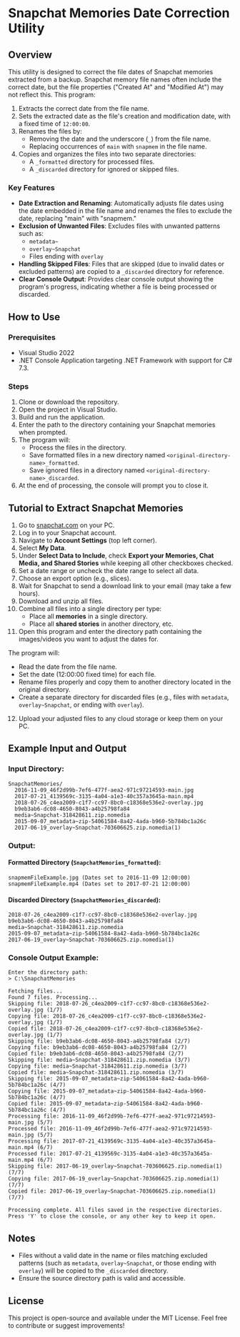 
# Snapchat Memories Date Correction Utility

## Overview

This utility is designed to correct the file dates of Snapchat memories extracted from a backup. Snapchat memory file names often include the correct date, but the file properties ("Created At" and "Modified At") may not reflect this. This program:

1. Extracts the correct date from the file name.
2. Sets the extracted date as the file's creation and modification date, with a fixed time of `12:00:00`.
3. Renames the files by:
   - Removing the date and the underscore (`_`) from the file name.
   - Replacing occurrences of `main` with `snapmem` in the file name.
4. Copies and organizes the files into two separate directories:
   - A `_formatted` directory for processed files.
   - A `_discarded` directory for ignored or skipped files.

### Key Features

- **Date Extraction and Renaming**: Automatically adjusts file dates using the date embedded in the file name and renames the files to exclude the date, replacing "main" with "snapmem."
- **Exclusion of Unwanted Files**: Excludes files with unwanted patterns such as:
  - `metadata~`
  - `overlay~Snapchat`
  - Files ending with `overlay`
- **Handling Skipped Files**: Files that are skipped (due to invalid dates or excluded patterns) are copied to a `_discarded` directory for reference.
- **Clear Console Output**: Provides clear console output showing the program's progress, indicating whether a file is being processed or discarded.

## How to Use

### Prerequisites
- Visual Studio 2022
- .NET Console Application targeting .NET Framework with support for C# 7.3.

### Steps
1. Clone or download the repository.
2. Open the project in Visual Studio.
3. Build and run the application.
4. Enter the path to the directory containing your Snapchat memories when prompted.
5. The program will:
   - Process the files in the directory.
   - Save formatted files in a new directory named `<original-directory-name>_formatted`.
   - Save ignored files in a directory named `<original-directory-name>_discarded`.
6. At the end of processing, the console will prompt you to close it.

## Tutorial to Extract Snapchat Memories

1. Go to [snapchat.com](https://www.snapchat.com) on your PC.
2. Log in to your Snapchat account.
3. Navigate to **Account Settings** (top left corner).
4. Select **My Data**.
5. Under **Select Data to Include**, check **Export your Memories, Chat Media, and Shared Stories** while keeping all other checkboxes checked.
6. Set a date range or uncheck the date range to select all data.
7. Choose an export option (e.g., slices).
8. Wait for Snapchat to send a download link to your email (may take a few hours).
9. Download and unzip all files.
10. Combine all files into a single directory per type:
    - Place all **memories** in a single directory.
    - Place all **shared stories** in another directory, etc.
11. Open this program and enter the directory path containing the images/videos you want to adjust the dates for.

The program will:
- Read the date from the file name.
- Set the date (12:00:00 fixed time) for each file.
- Rename files properly and copy them to another directory located in the original directory.
- Create a separate directory for discarded files (e.g., files with `metadata`, `overlay~Snapchat`, or ending with `overlay`).

12. Upload your adjusted files to any cloud storage or keep them on your PC.

## Example Input and Output

### Input Directory:

```
SnapchatMemories/
  2016-11-09_46f2d99b-7ef6-477f-aea2-971c97214593-main.jpg
  2017-07-21_4139569c-3135-4a04-a1e3-40c357a3645a-main.mp4
  2018-07-26_c4ea2009-c1f7-cc97-8bc0-c18368e536e2-overlay.jpg
  b9eb3ab6-dc08-4650-8043-a4b25798fa84
  media~Snapchat-318428611.zip.nomedia
  2015-09-07_metadata~zip-54061584-8a42-4ada-b960-5b784bc1a26c
  2017-06-19_overlay~Snapchat-703606625.zip.nomedia(1)
```

### Output:

#### Formatted Directory (`SnapchatMemories_formatted`):

```
snapmemFileExample.jpg (Dates set to 2016-11-09 12:00:00)
snapmemFileExample.mp4 (Dates set to 2017-07-21 12:00:00)
```

#### Discarded Directory (`SnapchatMemories_discarded`):

```
2018-07-26_c4ea2009-c1f7-cc97-8bc0-c18368e536e2-overlay.jpg
b9eb3ab6-dc08-4650-8043-a4b25798fa84
media~Snapchat-318428611.zip.nomedia
2015-09-07_metadata~zip-54061584-8a42-4ada-b960-5b784bc1a26c
2017-06-19_overlay~Snapchat-703606625.zip.nomedia(1)
```

### Console Output Example:

```
Enter the directory path:
> C:\SnapchatMemories

Fetching files...
Found 7 files. Processing...
Skipping file: 2018-07-26_c4ea2009-c1f7-cc97-8bc0-c18368e536e2-overlay.jpg (1/7)
Copying file: 2018-07-26_c4ea2009-c1f7-cc97-8bc0-c18368e536e2-overlay.jpg (1/7)
Copied file: 2018-07-26_c4ea2009-c1f7-cc97-8bc0-c18368e536e2-overlay.jpg (1/7)
Skipping file: b9eb3ab6-dc08-4650-8043-a4b25798fa84 (2/7)
Copying file: b9eb3ab6-dc08-4650-8043-a4b25798fa84 (2/7)
Copied file: b9eb3ab6-dc08-4650-8043-a4b25798fa84 (2/7)
Skipping file: media~Snapchat-318428611.zip.nomedia (3/7)
Copying file: media~Snapchat-318428611.zip.nomedia (3/7)
Copied file: media~Snapchat-318428611.zip.nomedia (3/7)
Skipping file: 2015-09-07_metadata~zip-54061584-8a42-4ada-b960-5b784bc1a26c (4/7)
Copying file: 2015-09-07_metadata~zip-54061584-8a42-4ada-b960-5b784bc1a26c (4/7)
Copied file: 2015-09-07_metadata~zip-54061584-8a42-4ada-b960-5b784bc1a26c (4/7)
Processing file: 2016-11-09_46f2d99b-7ef6-477f-aea2-971c97214593-main.jpg (5/7)
Processed file: 2016-11-09_46f2d99b-7ef6-477f-aea2-971c97214593-main.jpg (5/7)
Processing file: 2017-07-21_4139569c-3135-4a04-a1e3-40c357a3645a-main.mp4 (6/7)
Processed file: 2017-07-21_4139569c-3135-4a04-a1e3-40c357a3645a-main.mp4 (6/7)
Skipping file: 2017-06-19_overlay~Snapchat-703606625.zip.nomedia(1) (7/7)
Copying file: 2017-06-19_overlay~Snapchat-703606625.zip.nomedia(1) (7/7)
Copied file: 2017-06-19_overlay~Snapchat-703606625.zip.nomedia(1) (7/7)

Processing complete. All files saved in the respective directories.
Press 'Y' to close the console, or any other key to keep it open.
```

## Notes

- Files without a valid date in the name or files matching excluded patterns (such as `metadata`, `overlay~Snapchat`, or those ending with `overlay`) will be copied to the `_discarded` directory.
- Ensure the source directory path is valid and accessible.

## License

This project is open-source and available under the MIT License. Feel free to contribute or suggest improvements!
